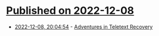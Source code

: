# [Published on 2022-12-08](index.md)

* [2022-12-08, 20:04:54](https://news.ycombinator.com/item?id=33912563) - [Adventures in Teletext Recovery](https://www.andrewnile.co.uk/blog/adventures-in-teletext-recovery/)
